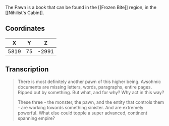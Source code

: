  

The Pawn is a book that can be found in the [[Frozen Bite]] region, in the [[Nihilist's Cabin]].

## Coordinates
| **X** | **Y** | **Z** |
| :---: | :---: | :---: |
| 5819  |  75   | -2991 |

## Transcription
> There is most definitely another pawn of this higher being. Avsohmic documents are missing letters, words, paragraphs, entire pages. Ripped out by something. But what, and for why? Why act in this way?
>
> These three - the monster, the pawn, and the entity that controls them - are working towards something sinister. And are extremely powerful. What else could topple a super advanced, continent spanning empire?



